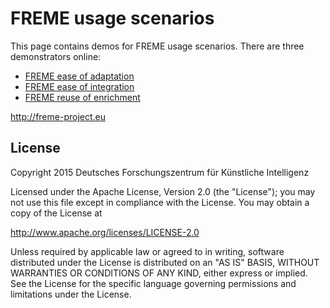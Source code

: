 # FREME usage scenarios

This page contains demos for FREME usage scenarios. There are three demonstrators online:

* [FREME ease of adaptation](http://services.freme-project.eu/freme-ease-of-adaptation.html)
* [FREME ease of integration](http://services.freme-project.eu/freme-ease-of-integration.html)
* [FREME reuse of enrichment](http://services.freme-project.eu/freme-reuse-of-enrichment.html)

http://freme-project.eu

## License

Copyright 2015 Deutsches Forschungszentrum für Künstliche Intelligenz

Licensed under the Apache License, Version 2.0 (the "License");
you may not use this file except in compliance with the License.
You may obtain a copy of the License at

http://www.apache.org/licenses/LICENSE-2.0

Unless required by applicable law or agreed to in writing, software
distributed under the License is distributed on an "AS IS" BASIS,
WITHOUT WARRANTIES OR CONDITIONS OF ANY KIND, either express or implied.
See the License for the specific language governing permissions and
limitations under the License.
